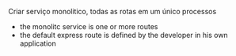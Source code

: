 Criar serviço monolitico, todas as rotas em um único processos

- the monolitc service is one or more routes
- the default express route is defined by the developer in his own application